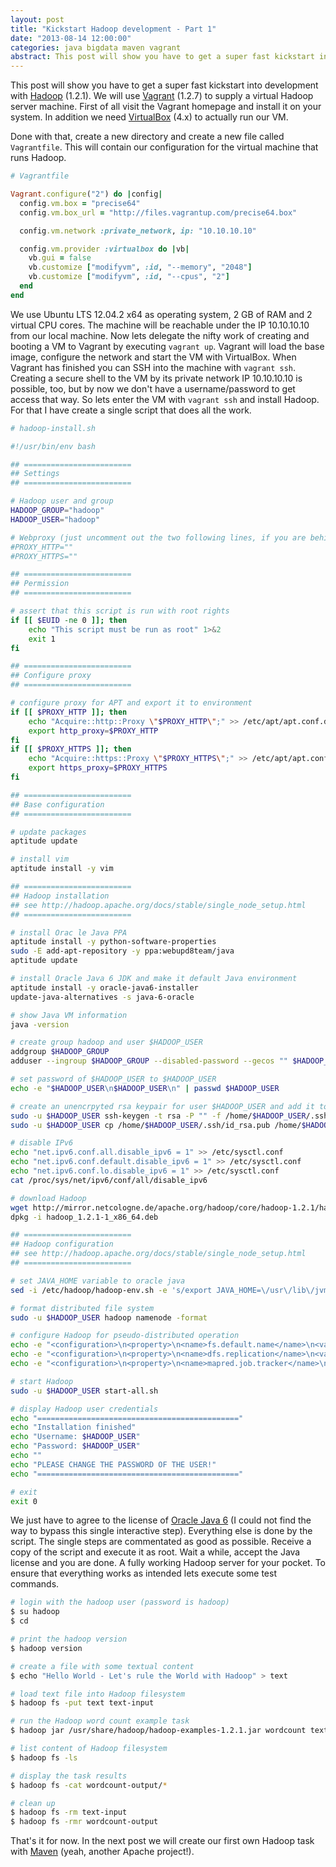 ```yaml
---
layout: post
title: "Kickstart Hadoop development - Part 1"
date: "2013-08-14 12:00:00"
categories: java bigdata maven vagrant
abstract: This post will show you have to get a super fast kickstart into development with Hadoop (1.2.1). We will use Vagrant (1.2.7) to supply a virtual Hadoop server machine...
---
```


This post will show you have to get a super fast kickstart into development with [Hadoop](http://hadoop.apache.org/) (1.2.1). We will use [Vagrant](http://vagrantup.com/) (1.2.7) to supply a virtual Hadoop server machine. First of all visit the Vagrant homepage and install it on your system. In addition we need [VirtualBox](https://www.virtualbox.org/) (4.x) to actually run our VM.

Done with that, create a new directory and create a new file called `Vagrantfile`. This will contain our configuration for the virtual machine that runs Hadoop.

~~~ ruby
# Vagrantfile

Vagrant.configure("2") do |config|
  config.vm.box = "precise64"
  config.vm.box_url = "http://files.vagrantup.com/precise64.box"

  config.vm.network :private_network, ip: "10.10.10.10"

  config.vm.provider :virtualbox do |vb|
    vb.gui = false
    vb.customize ["modifyvm", :id, "--memory", "2048"]
    vb.customize ["modifyvm", :id, "--cpus", "2"]
  end
end
~~~

We use Ubuntu LTS 12.04.2 x64 as operating system, 2 GB of RAM and 2 virtual CPU cores. The machine will be reachable under the IP 10.10.10.10 from our local machine. Now lets delegate the nifty work of creating and booting a VM to Vagrant by executing `vagrant up`. Vagrant will load the base image, configure the network and start the VM with VirtualBox. When Vagrant has finished you can SSH into the machine with `vagrant ssh`. Creating a secure shell to the VM by its private network IP 10.10.10.10 is possible, too, but by now we don't have a username/password to get access that way. So lets enter the VM with `vagrant ssh` and install Hadoop. For that I have create a single script that does all the work.

~~~ bash
# hadoop-install.sh

#!/usr/bin/env bash

## ========================
## Settings
## ========================

# Hadoop user and group
HADOOP_GROUP="hadoop"
HADOOP_USER="hadoop"

# Webproxy (just uncomment out the two following lines, if you are behind a proxy)
#PROXY_HTTP=""
#PROXY_HTTPS=""

## ========================
## Permission
## ========================

# assert that this script is run with root rights
if [[ $EUID -ne 0 ]]; then
    echo "This script must be run as root" 1>&2
    exit 1
fi

## ========================
## Configure proxy
## ========================

# configure proxy for APT and export it to environment
if [[ $PROXY_HTTP ]]; then
    echo "Acquire::http::Proxy \"$PROXY_HTTP\";" >> /etc/apt/apt.conf.d/01proxy
    export http_proxy=$PROXY_HTTP
fi
if [[ $PROXY_HTTPS ]]; then
    echo "Acquire::https::Proxy \"$PROXY_HTTPS\";" >> /etc/apt/apt.conf.d/01proxy
    export https_proxy=$PROXY_HTTPS
fi

## ========================
## Base configuration
## ========================

# update packages
aptitude update

# install vim
aptitude install -y vim

## ========================
## Hadoop installation
## see http://hadoop.apache.org/docs/stable/single_node_setup.html
## ========================

# install Orac le Java PPA
aptitude install -y python-software-properties
sudo -E add-apt-repository -y ppa:webupd8team/java
aptitude update

# install Oracle Java 6 JDK and make it default Java environment
aptitude install -y oracle-java6-installer
update-java-alternatives -s java-6-oracle

# show Java VM information
java -version

# create group hadoop and user $HADOOP_USER
addgroup $HADOOP_GROUP
adduser --ingroup $HADOOP_GROUP --disabled-password --gecos "" $HADOOP_USER

# set password of $HADOOP_USER to $HADOOP_USER
echo -e "$HADOOP_USER\n$HADOOP_USER\n" | passwd $HADOOP_USER

# create an unencrpyted rsa keypair for user $HADOOP_USER and add it to its authorized keys
sudo -u $HADOOP_USER ssh-keygen -t rsa -P "" -f /home/$HADOOP_USER/.ssh/id_rsa
sudo -u $HADOOP_USER cp /home/$HADOOP_USER/.ssh/id_rsa.pub /home/$HADOOP_USER/.ssh/authorized_keys

# disable IPv6
echo "net.ipv6.conf.all.disable_ipv6 = 1" >> /etc/sysctl.conf
echo "net.ipv6.conf.default.disable_ipv6 = 1" >> /etc/sysctl.conf
echo "net.ipv6.conf.lo.disable_ipv6 = 1" >> /etc/sysctl.conf
cat /proc/sys/net/ipv6/conf/all/disable_ipv6

# download Hadoop
wget http://mirror.netcologne.de/apache.org/hadoop/core/hadoop-1.2.1/hadoop_1.2.1-1_x86_64.deb
dpkg -i hadoop_1.2.1-1_x86_64.deb

## ========================
## Hadoop configuration
## see http://hadoop.apache.org/docs/stable/single_node_setup.html
## ========================

# set JAVA_HOME variable to oracle java
sed -i /etc/hadoop/hadoop-env.sh -e 's/export JAVA_HOME=\/usr\/lib\/jvm\/java-6-sun/export JAVA_HOME=\/usr\/lib\/jvm\/java-6-oracle/g'

# format distributed file system
sudo -u $HADOOP_USER hadoop namenode -format

# configure Hadoop for pseudo-distributed operation
echo -e "<configuration>\n<property>\n<name>fs.default.name</name>\n<value>hdfs://localhost:9000</value>\n</property>\n</configuration>" > /etc/hadoop/core-site.xml
echo -e "<configuration>\n<property>\n<name>dfs.replication</name>\n<value>1</value>\n</property>\n</configuration>" > /etc/hadoop/hdfs-site.xml
echo -e "<configuration>\n<property>\n<name>mapred.job.tracker</name>\n<value>localhost:9001</value>\n</property>\n</configuration>" > /etc/hadoop/mapred-site.xml

# start Hadoop
sudo -u $HADOOP_USER start-all.sh

# display Hadoop user credentials
echo "============================================="
echo "Installation finished"
echo "Username: $HADOOP_USER"
echo "Password: $HADOOP_USER"
echo ""
echo "PLEASE CHANGE THE PASSWORD OF THE USER!"
echo "============================================="

# exit
exit 0
~~~

We just have to agree to the license of [Oracle Java 6](http://www.oracle.com/technetwork/java/index.html) (I could not find the way to bypass this single interactive step). Everything else is done by the script. The single steps are commentated as good as possible. Receive a copy of the script and execute it as root. Wait a while, accept the Java license and you are done. A fully working Hadoop server for your pocket. To ensure that everything works as intended lets execute some test commands.

~~~ bash
# login with the hadoop user (password is hadoop)
$ su hadoop
$ cd

# print the hadoop version
$ hadoop version

# create a file with some textual content
$ echo "Hello World - Let's rule the World with Hadoop" > text

# load text file into Hadoop filesystem
$ hadoop fs -put text text-input

# run the Hadoop word count example task
$ hadoop jar /usr/share/hadoop/hadoop-examples-1.2.1.jar wordcount text-input wordcount-output

# list content of Hadoop filesystem
$ hadoop fs -ls

# display the task results
$ hadoop fs -cat wordcount-output/*

# clean up
$ hadoop fs -rm text-input
$ hadoop fs -rmr wordcount-output
~~~

That's it for now. In the next post we will create our first own Hadoop task with [Maven](http://maven.apache.org/) (yeah, another Apache project!).
